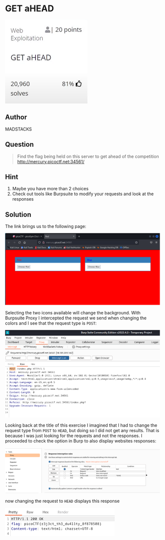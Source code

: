 # GET aHEAD
![image info](get-ahead.png)

## Author
MADSTACKS

## Question
> Find the flag being held on this server to get ahead of the competition http://mercury.picoctf.net:34561/

## Hint
1. Maybe you have more than 2 choices
2. Check out tools like Burpsuite to modify your requests and look at the responses
   
## Solution
The link brings us to the following page:

![image info](redblue.png)

Selecting the two icons available will change the background. 
With Burpsuite Proxy I intercepted the request we send when changing the colors and I see that the request type is `POST`:

![image info](burp-req.png)

Looking back at the title of this exercise I imagined that I had to change the request type from `POST` to `HEAD`, but doing so I did not get any results. That is because I was just looking for the requests and not the responses. I proceeded to check the option in Burp to also display websites responses:

![image info](burp-settings.png)

now changing the request to `HEAD` displays this response

![image info](burp-reply.png)

